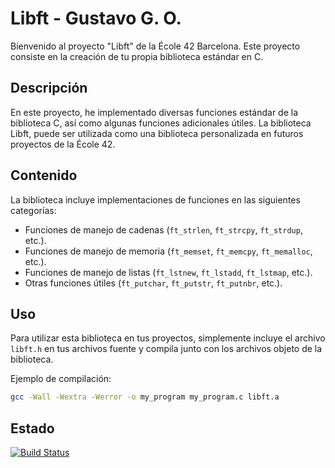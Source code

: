 # Libft - Gustavo G. O.

Bienvenido al proyecto "Libft" de la École 42 Barcelona. Este proyecto consiste en la creación de tu propia biblioteca estándar en C.

## Descripción

En este proyecto, he implementado diversas funciones estándar de la biblioteca C, así como algunas funciones adicionales útiles. La biblioteca Libft, puede ser utilizada como una biblioteca personalizada en futuros proyectos de la École 42.

## Contenido

La biblioteca incluye implementaciones de funciones en las siguientes categorías:

- Funciones de manejo de cadenas (`ft_strlen`, `ft_strcpy`, `ft_strdup`, etc.).
- Funciones de manejo de memoria (`ft_memset`, `ft_memcpy`, `ft_memalloc`, etc.).
- Funciones de manejo de listas (`ft_lstnew`, `ft_lstadd`, `ft_lstmap`, etc.).
- Otras funciones útiles (`ft_putchar`, `ft_putstr`, `ft_putnbr`, etc.).

## Uso

Para utilizar esta biblioteca en tus proyectos, simplemente incluye el archivo `libft.h` en tus archivos fuente y compila junto con los archivos objeto de la biblioteca.

Ejemplo de compilación:

```bash
gcc -Wall -Wextra -Werror -o my_program my_program.c libft.a
```

## Estado

[![Build Status](https://img.shields.io/static/v1?label=Build%20Status&message=100%20success&color=success)](https://github.com/yowcloud/Libft)

